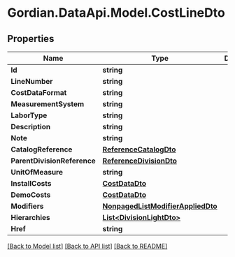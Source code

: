 # Gordian.DataApi.Model.CostLineDto
## Properties

Name | Type | Description | Notes
------------ | ------------- | ------------- | -------------
**Id** | **string** |  | [optional] 
**LineNumber** | **string** |  | [optional] 
**CostDataFormat** | **string** |  | [optional] 
**MeasurementSystem** | **string** |  | [optional] 
**LaborType** | **string** |  | [optional] 
**Description** | **string** |  | [optional] 
**Note** | **string** |  | [optional] 
**CatalogReference** | [**ReferenceCatalogDto**](ReferenceCatalogDto.md) |  | [optional] 
**ParentDivisionReference** | [**ReferenceDivisionDto**](ReferenceDivisionDto.md) |  | [optional] 
**UnitOfMeasure** | **string** |  | [optional] 
**InstallCosts** | [**CostDataDto**](CostDataDto.md) |  | [optional] 
**DemoCosts** | [**CostDataDto**](CostDataDto.md) |  | [optional] 
**Modifiers** | [**NonpagedListModifierAppliedDto**](NonpagedListModifierAppliedDto.md) |  | [optional] 
**Hierarchies** | [**List&lt;DivisionLightDto&gt;**](DivisionLightDto.md) |  | [optional] 
**Href** | **string** |  | [optional] 

[[Back to Model list]](../README.md#documentation-for-models) [[Back to API list]](../README.md#documentation-for-api-endpoints) [[Back to README]](../README.md)

